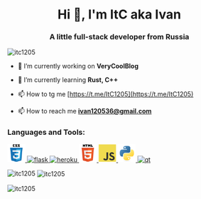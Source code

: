 <h1 align="center">Hi 👋, I'm ItC aka Ivan</h1>
<h3 align="center">A little full-stack developer from Russia</h3>

<p align="left"> <img src="https://komarev.com/ghpvc/?username=itc1205&label=Profile%20views&color=0e75b6&style=flat" alt="itc1205" /> </p>

- 🔭 I’m currently working on **VeryCoolBlog**

- 🌱 I’m currently learning **Rust, C++**

- 📫 How to tg me [https://t.me/ItC1205](https://t.me/ItC1205)

- 📫 How to reach me **ivan120536@gmail.com**

<h3 align="left">Languages and Tools:</h3>
<p align="left"> <a href="https://www.w3schools.com/css/" target="_blank" rel="noreferrer"> <img src="https://raw.githubusercontent.com/devicons/devicon/master/icons/css3/css3-original-wordmark.svg" alt="css3" width="40" height="40"/> </a> <a href="https://flask.palletsprojects.com/" target="_blank" rel="noreferrer"> <img src="https://www.vectorlogo.zone/logos/pocoo_flask/pocoo_flask-icon.svg" alt="flask" width="40" height="40"/> </a> <a href="https://heroku.com" target="_blank" rel="noreferrer"> <img src="https://www.vectorlogo.zone/logos/heroku/heroku-icon.svg" alt="heroku" width="40" height="40"/> </a> <a href="https://www.w3.org/html/" target="_blank" rel="noreferrer"> <img src="https://raw.githubusercontent.com/devicons/devicon/master/icons/html5/html5-original-wordmark.svg" alt="html5" width="40" height="40"/> </a> <a href="https://developer.mozilla.org/en-US/docs/Web/JavaScript" target="_blank" rel="noreferrer"> <img src="https://raw.githubusercontent.com/devicons/devicon/master/icons/javascript/javascript-original.svg" alt="javascript" width="40" height="40"/> </a> <a href="https://www.python.org" target="_blank" rel="noreferrer"> <img src="https://raw.githubusercontent.com/devicons/devicon/master/icons/python/python-original.svg" alt="python" width="40" height="40"/> </a> <a href="https://www.qt.io/" target="_blank" rel="noreferrer"> <img src="https://upload.wikimedia.org/wikipedia/commons/0/0b/Qt_logo_2016.svg" alt="qt" width="40" height="40"/> </a> </p>

<p><img align="left" src="https://github-readme-stats.vercel.app/api/top-langs?username=itc1205&show_icons=true&locale=en&layout=compact" alt="itc1205" /></p>

<p>&nbsp;<img align="center" src="https://github-readme-stats.vercel.app/api?username=itc1205&show_icons=true&theme=dark&locale=en" alt="itc1205" /></p>

<p><img align="center" src="https://github-readme-streak-stats.herokuapp.com/?user=itc1205&theme=dark" alt="itc1205" /></p>

